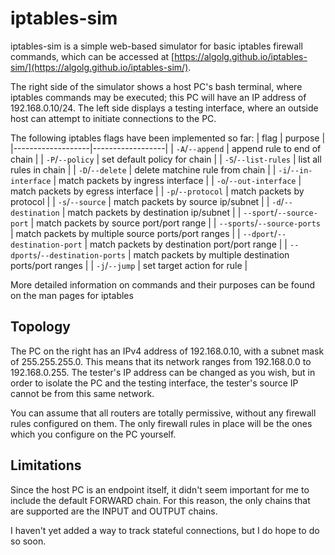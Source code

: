 # iptables-sim

iptables-sim is a simple web-based simulator for basic iptables firewall commands, which can be accessed at [https://algolg.github.io/iptables-sim/](https://algolg.github.io/iptables-sim/).

The right side of the simulator shows a host PC's bash terminal, where iptables commands may be executed; this PC will have an IP address of 192.168.0.10/24. The left side displays a testing interface, where an outside host can attempt to initiate connections to the PC.

The following iptables flags have been implemented so far:
| flag              |  purpose         |
|-------------------|------------------|
| `-A`/`--append`   | append rule to end of chain |
| `-P`/`--policy`   | set default policy for chain |
| `-S`/`--list-rules` | list all rules in chain |
| `-D`/`--delete`   | delete matchine rule from chain |
| `-i`/`--in-interface` | match packets by ingress interface |
| `-o`/`--out-interface` | match packets by egress interface | 
| `-p`/`--protocol` | match packets by protocol |
| `-s`/`--source`   | match packets by source ip/subnet |
| `-d`/`--destination` | match packets by destination ip/subnet |
| `--sport`/`--source-port` | match packets by source port/port range |
| `--sports`/`--source-ports` | match packets by multiple source ports/port ranges |
| `--dport`/`--destination-port` | match packets by destination port/port range |
| `--dports`/`--destination-ports` | match packets by multiple destination ports/port ranges |
| `-j`/`--jump`    | set target action for rule |

More detailed information on commands and their purposes can be found on the man pages for iptables

## Topology

The PC on the right has an IPv4 address of 192.168.0.10, with a subnet mask of 255.255.255.0. This means that its network ranges from 192.168.0.0 to 192.168.0.255. The tester's IP address can be changed as you wish, but in order to isolate the PC and the testing interface, the tester's source IP cannot be from this same network.

You can assume that all routers are totally permissive, without any firewall rules configured on them. The only firewall rules in place will be the ones which you configure on the PC yourself.

## Limitations

Since the host PC is an endpoint itself, it didn't seem important for me to include the default FORWARD chain. For this reason, the only chains that are supported are the INPUT and OUTPUT chains.

I haven't yet added a way to track stateful connections, but I do hope to do so soon.